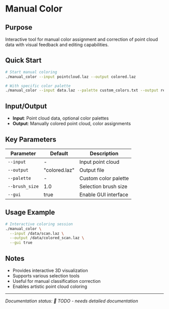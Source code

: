 # Manual Color

## Purpose
Interactive tool for manual color assignment and correction of point cloud data with visual feedback and editing capabilities.

## Quick Start
```bash
# Start manual coloring
./manual_color --input pointcloud.laz --output colored.laz

# With specific color palette
./manual_color --input data.laz --palette custom_colors.txt --output result.laz
```

## Input/Output
- **Input**: Point cloud data, optional color palettes
- **Output**: Manually colored point cloud, color assignments

## Key Parameters
| Parameter | Default | Description |
|-----------|---------|-------------|
| `--input` | - | Input point cloud |
| `--output` | "colored.laz" | Output file |
| `--palette` | - | Custom color palette |
| `--brush_size` | 1.0 | Selection brush size |
| `--gui` | true | Enable GUI interface |

## Usage Example
```bash
# Interactive coloring session
./manual_color \
  --input /data/scan.laz \
  --output /data/colored_scan.laz \
  --gui true
```

## Notes
- Provides interactive 3D visualization
- Supports various selection tools
- Useful for manual classification correction
- Enables artistic point cloud coloring

---
*Documentation status: 📝 TODO - needs detailed documentation*
